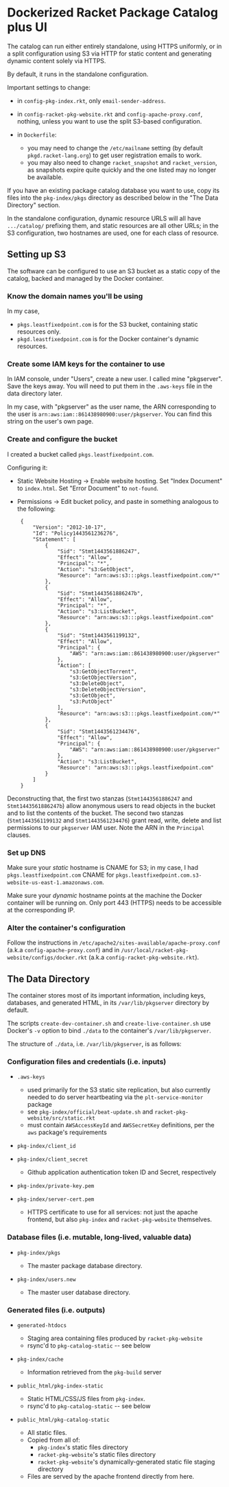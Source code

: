 # Dockerized Racket Package Catalog plus UI

The catalog can run either entirely standalone, using HTTPS uniformly,
or in a split configuration using S3 via HTTP for static content and
generating dynamic content solely via HTTPS.

By default, it runs in the standalone configuration.

Important settings to change:

 - in `config-pkg-index.rkt`, only `email-sender-address`.

 - in `config-racket-pkg-website.rkt` and `config-apache-proxy.conf`,
   nothing, unless you want to use the split S3-based configuration.

 - in `Dockerfile`:
    - you may need to change the `/etc/mailname` setting (by default
      `pkgd.racket-lang.org`) to get user registration emails to work.
    - you may also need to change `racket_snapshot` and
      `racket_version`, as snapshots expire quite quickly and the one
      listed may no longer be available.

If you have an existing package catalog database you want to use, copy
its files into the `pkg-index/pkgs` directory as described below in
the "The Data Directory" section.

In the standalone configuration, dynamic resource URLS will all have
`.../catalog/` prefixing them, and static resources are all other
URLs; in the S3 configuration, two hostnames are used, one for each
class of resource.

## Setting up S3

The software can be configured to use an S3 bucket as a static copy of
the catalog, backed and managed by the Docker container.

### Know the domain names you'll be using

In my case,
 - `pkgs.leastfixedpoint.com` is for the S3 bucket, containing static
   resources only.
 - `pkgd.leastfixedpoint.com` is for the Docker container's dynamic
   resources.

### Create some IAM keys for the container to use

In IAM console, under "Users", create a new user. I called mine
"pkgserver". Save the keys away. You will need to put them in the
`.aws-keys` file in the data directory later.

In my case, with "pkgserver" as the user name, the ARN corresponding
to the user is `arn:aws:iam::861438980900:user/pkgserver`. You can
find this string on the user's own page.

### Create and configure the bucket

I created a bucket called `pkgs.leastfixedpoint.com`.

Configuring it:

 - Static Website Hosting → Enable website hosting. Set "Index
   Document" to `index.html`. Set "Error Document" to `not-found`.

 - Permissions → Edit bucket policy, and paste in something analogous
   to the following:

		{
			"Version": "2012-10-17",
			"Id": "Policy1443561236276",
			"Statement": [
				{
					"Sid": "Stmt1443561886247",
					"Effect": "Allow",
					"Principal": "*",
					"Action": "s3:GetObject",
					"Resource": "arn:aws:s3:::pkgs.leastfixedpoint.com/*"
				},
				{
					"Sid": "Stmt1443561886247b",
					"Effect": "Allow",
					"Principal": "*",
					"Action": "s3:ListBucket",
					"Resource": "arn:aws:s3:::pkgs.leastfixedpoint.com"
				},
				{
					"Sid": "Stmt1443561199132",
					"Effect": "Allow",
					"Principal": {
						"AWS": "arn:aws:iam::861438980900:user/pkgserver"
					},
					"Action": [
						"s3:GetObjectTorrent",
						"s3:GetObjectVersion",
						"s3:DeleteObject",
						"s3:DeleteObjectVersion",
						"s3:GetObject",
						"s3:PutObject"
					],
					"Resource": "arn:aws:s3:::pkgs.leastfixedpoint.com/*"
				},
				{
					"Sid": "Stmt1443561234476",
					"Effect": "Allow",
					"Principal": {
						"AWS": "arn:aws:iam::861438980900:user/pkgserver"
					},
					"Action": "s3:ListBucket",
					"Resource": "arn:aws:s3:::pkgs.leastfixedpoint.com"
				}
			]
		}

Deconstructing that, the first two stanzas (`Stmt1443561886247` and
`Stmt1443561886247b`) allow anonymous users to read objects in the
bucket and to list the contents of the bucket. The second two stanzas
(`Stmt1443561199132` and `Stmt1443561234476`) grant read, write,
delete and list permissions to our `pkgserver` IAM user. Note the ARN
in the `Principal` clauses.

### Set up DNS

Make sure your *static* hostname is CNAME for S3; in my case, I had
`pkgs.leastfixedpoint.com` CNAME for
`pkgs.leastfixedpoint.com.s3-website-us-east-1.amazonaws.com`.

Make sure your *dynamic* hostname points at the machine the Docker
container will be running on. Only port 443 (HTTPS) needs to be
accessible at the corresponding IP.

### Alter the container's configuration

Follow the instructions in
`/etc/apache2/sites-available/apache-proxy.conf` (a.k.a
`config-apache-proxy.conf`) and in
`/usr/local/racket-pkg-website/configs/docker.rkt` (a.k.a
`config-racket-pkg-website.rkt`).

## The Data Directory

The container stores most of its important information, including
keys, databases, and generated HTML, in its `/var/lib/pkgserver`
directory by default.

The scripts `create-dev-container.sh` and `create-live-container.sh`
use Docker's `-v` option to bind `./data` to the container's
`/var/lib/pkgserver`.

The structure of `./data`, i.e. `/var/lib/pkgserver`, is as follows:

### Configuration files and credentials (i.e. inputs)

 - `.aws-keys`
     - used primarily for the S3 static site replication, but also
       currently needed to do server heartbeating via the
       `plt-service-monitor` package
     - see `pkg-index/official/beat-update.sh` and `racket-pkg-website/src/static.rkt`
     - must contain `AWSAccessKeyId` and `AWSSecretKey` definitions,
       per the `aws` package's requirements

 - `pkg-index/client_id`
 - `pkg-index/client_secret`
     - Github application authentication token ID and Secret, respectively

 - `pkg-index/private-key.pem`
 - `pkg-index/server-cert.pem`
     - HTTPS certificate to use for all services: not just the apache
       frontend, but also `pkg-index` and `racket-pkg-website`
       themselves.

### Database files (i.e. mutable, long-lived, valuable data)

 - `pkg-index/pkgs`
     - The master package database directory.

 - `pkg-index/users.new`
     - The master user database directory.

### Generated files (i.e. outputs)

 - `generated-htdocs`
     - Staging area containing files produced by `racket-pkg-website`
	 - rsync'd to `pkg-catalog-static` -- see below

 - `pkg-index/cache`
     - Information retrieved from the `pkg-build` server

 - `public_html/pkg-index-static`
     - Static HTML/CSS/JS files from `pkg-index`.
     - rsync'd to `pkg-catalog-static` -- see below

 - `public_html/pkg-catalog-static`
     - All static files.
     - Copied from all of:
        - `pkg-index`'s static files directory
		- `racket-pkg-website`'s static files directory
        - `racket-pkg-website`'s dynamically-generated static file staging directory
     - Files are served by the apache frontend directly from here.

